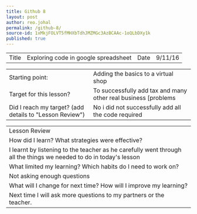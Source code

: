 ```yaml
---
title: Github 8
layout: post
author: reo.johal
permalink: /github-8/
source-id: 1xMkjFOLVT5fMHXbTdhJMZMGc3AzBCAAc-1oQLbDXy1k
published: true
---
```

<table>
  <tr>
    <td>Title</td>
    <td>Exploring code in  google spreadsheet</td>
    <td>Date</td>
    <td>9/11/16</td>
  </tr>
</table>


<table>
  <tr>
    <td>Starting point:</td>
    <td>Adding the basics to a virtual shop</td>
  </tr>
  <tr>
    <td>Target for this lesson?</td>
    <td>To successfully add tax and many other real business [problems</td>
  </tr>
  <tr>
    <td>Did I reach my target? 
(add details to "Lesson Review")</td>
    <td>No i did not successfully add all the code required</td>
  </tr>
</table>


<table>
  <tr>
    <td>Lesson Review</td>
  </tr>
  <tr>
    <td>How did I learn? What strategies were effective? </td>
  </tr>
  <tr>
    <td>I learnt by listening to the teacher as he carefully went through all the things we needed to do in today's lesson</td>
  </tr>
  <tr>
    <td>What limited my learning? Which habits do I need to work on? </td>
  </tr>
  <tr>
    <td>Not asking enough questions


</td>
  </tr>
  <tr>
    <td>What will I change for next time? How will I improve my learning?</td>
  </tr>
  <tr>
    <td>Next time I will ask more questions to my partners or the teacher.</td>
  </tr>
</table>


